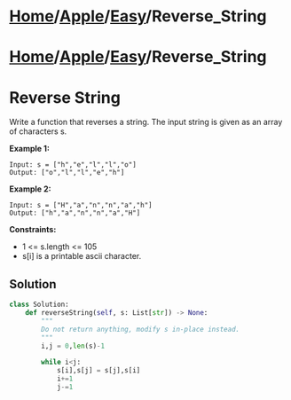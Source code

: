 # [Home](./../../..)/[Apple](./../..)/[Easy](./..)/Reverse_String
# [Home](./../../..)/[Apple](./../..)/[Easy](./..)/Reverse_String
<h1>Reverse String</h1>

<p>
Write a function that reverses a string. The input string is given as an array of characters s.

</p>

<b>Example 1:</b>

    Input: s = ["h","e","l","l","o"]
    Output: ["o","l","l","e","h"]
    
<b>Example 2:</b>

    Input: s = ["H","a","n","n","a","h"]
    Output: ["h","a","n","n","a","H"]

<b>Constraints:</b>

- 1 <= s.length <= 105
- s[i] is a printable ascii character.

<h2>Solution</h2>

```python
class Solution:
    def reverseString(self, s: List[str]) -> None:
        """
        Do not return anything, modify s in-place instead.
        """
        i,j = 0,len(s)-1
        
        while i<j:
            s[i],s[j] = s[j],s[i]
            i+=1
            j-=1
```
